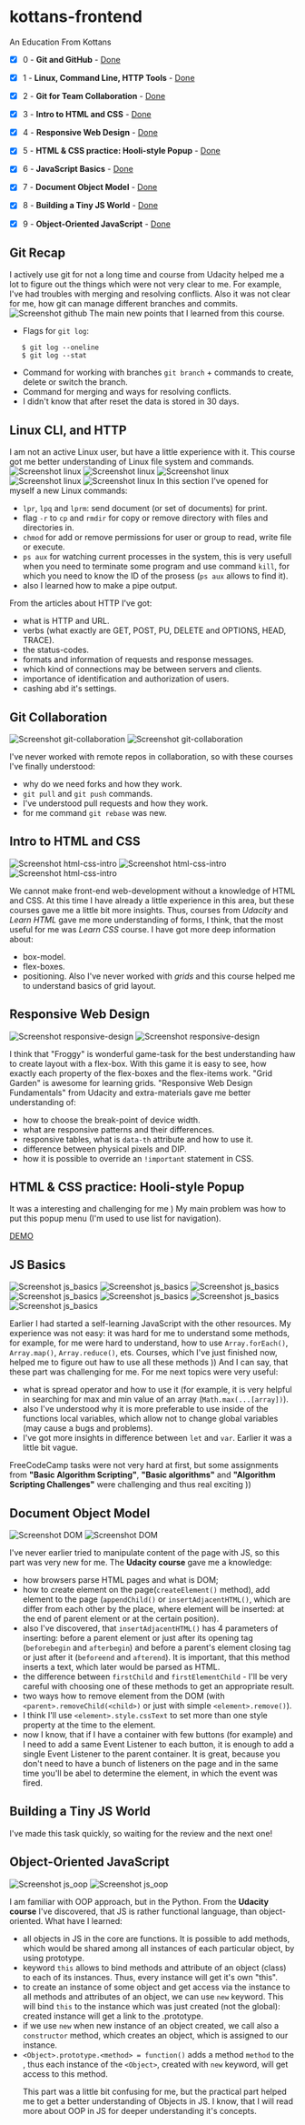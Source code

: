 # kottans-frontend
An Education From Kottans

- [x] 0 - <b>Git and GitHub</b> - [Done](#git-entry)
- [x] 1 - <b>Linux, Command Line, HTTP Tools</b> - [Done](#linux)
- [x] 2 - <b>Git for Team Collaboration</b> - [Done](#git-collaboration)
- [x] 3 - <b>Intro to HTML and CSS</b> - [Done](#html-css-intro)
- [x] 4 - <b>Responsive Web Design</b> - [Done](#responsive-design)
- [x] 5 - <b>HTML & CSS practice: Hooli-style Popup</b> - [Done](#html_css_practice)
- [x] 6 - <b>JavaScript Basics</b> - [Done](#JS_basics)
- [x] 7 - <b>Document Object Model</b> - [Done](#DOM)
- [x] 8 - <b>Building a Tiny JS World</b> - [Done](#Pre-OOP)
- [x] 9 - <b>Object-Oriented JavaScript</b> - [Done](#OOP)


## <a name="git-entry">Git Recap</a>
I actively use git for not a long time and course from Udacity helped me a lot to figure out the things which were not very clear to me. For example, I've had troubles with merging and resolving conflicts. Also it was not clear for me, how git can manage different branches and commits. 
![Screenshot github](./git_and_github/git_udacity.png "UdacityGit")
The main new points that I learned from this course.
 - Flags for `git log`:
 ```
    $ git log --oneline
    $ git log --stat
 ```
 - Command for working with branches `git branch` + commands to create, delete or switch the branch.
 - Command for merging and ways for resolving conflicts.
 - I didn't know that after reset the data is stored in 30 days.


 ## <a name="linux">Linux CLI, and HTTP</a>
 I am not an active Linux user, but have a little experience with it. This course got me better understanding of Linux file system and commands.
 ![Screenshot linux](./task_linux_cli/ls_quiz1.png)
 ![Screenshot linux](./task_linux_cli/ls_quiz2.png)
 ![Screenshot linux](./task_linux_cli/ls_quiz3.png)
 ![Screenshot linux](./task_linux_cli/ls_quiz4.png)
 ![Screenshot linux](./task_linux_cli/ls_conclusion.png)
 In this section I've opened for myself a new Linux commands:
 - `lpr`, `lpq` and `lprm`: send document (or set of documents) for print.
 - flag `-r` to `cp` and `rmdir` for copy or remove directory with files and directories in.
 - `chmod` for add or remove permissions for user or group to read, write file or execute.
 - `ps aux` for watching current processes in the system, this is very usefull when you need to terminate some program and use command `kill`, for which you need to know the ID of the prosess (`ps aux` allows to find it).  
 - also I learned how to make a pipe output.

 From the articles about HTTP I've got:
 - what is HTTP and URL.
 - verbs (what exactly are GET, POST, PU, DELETE and OPTIONS, HEAD, TRACE).
 - the status-codes.
 - formats and information of requests and response messages.
 - which kind of connections may be between servers and clients.
 - importance of identification and authorization of users.
 - cashing abd it's settings.


## <a name="git-collaboration">Git Collaboration</a>
![Screenshot git-collaboration](./task_git_collaboration/git_collaboration_udacity.png)
![Screenshot git-collaboration](./task_git_collaboration/git_course.png)

 I've never worked with remote repos in collaboration, so with these courses I've finally understood:
 - why do we need forks and how they work.
 - `git pull` and `git push` commands.
 - I've understood pull requests and how they work.
 - for me command `git rebase` was new.


## <a name="html-css-intro">Intro to HTML and CSS</a>
![Screenshot html-css-intro](./task_html_css_intro/udacity_intro.png)
![Screenshot html-css-intro](./task_html_css_intro/learn_html.png)
![Screenshot html-css-intro](./task_html_css_intro/learn_css.png)

We cannot make front-end web-development without a knowledge of HTML and CSS. At this time I have already a little experience
in this area, but these courses gave me a little bit more insights.
Thus, courses from *Udacity* and *Learn HTML* gave me more understanding of forms,
I think, that the most useful for me was *Learn CSS* course. I have got more deep information about:
- box-model.
- flex-boxes.
- positioning.
Also I've never worked with *grids* and this course helped me to understand basics of grid layout.


## <a name="responsive-design">Responsive Web Design</a>
![Screenshot responsive-design](./task_responsive_web_design/udacity_resp_web.png)
![Screenshot responsive-design](./task_responsive_web_design/froggy.png)

I think that "Froggy" is wonderful game-task for the best understanding haw to create layout with a flex-box. With this game
it is easy to see, how exactly each property of the flex-boxes and the flex-items work. "Grid Garden" is awesome for learning
grids.
"Responsive Web Design Fundamentals" from Udacity and extra-materials gave me better understanding of:
- how to choose the break-point of device width.
- what are responsive patterns and their differences.
- responsive tables, what is `data-th` attribute and how to use it.
- difference between physical pixels and DIP.
- how it is possible to override an `!important` statement in CSS.

## <a name="html_css_practice">HTML & CSS practice: Hooli-style Popup</a>
It was a interesting and challenging for me ) My main problem was how to put this popup menu (I'm used to use list for navigation).

[DEMO](https://ua-girl.github.io/Popup-practice/)


## <a name="JS_basics">JS Basics</a>
![Screenshot js_basics](./task_js_basics/udacity_JS.png)
![Screenshot js_basics](./task_js_basics/basic_JS.png)
![Screenshot js_basics](./task_js_basics/basic_ES6.png)
![Screenshot js_basics](./task_js_basics/functional_programming.png)
![Screenshot js_basics](./task_js_basics/basic_data_structure.png)
![Screenshot js_basics](./task_js_basics/basic_algo_scripting.png)
![Screenshot js_basics](./task_js_basics/algo_scripting.png)

Earlier I had started a self-learning JavaScript with the other resources. My experience was not easy: it was hard for me to understand some
methods, for example, for me were hard to understand, how to use `Array.forEach()`, `Array.map()`, `Array.reduce()`, ets.
Courses, which I've just finished now, helped me to figure out haw to use all these methods )) And I can say, that these part was challenging for me.
For me next topics were very useful:

- what is spread operator and how to use it (for example, it is very helpful in searching for max and min value of an array (`Math.max(...[array])`).
- also I've understood why it is more preferable to use inside of the functions local variables, which allow not to change global variables (may
cause a bugs and problems).
- I've got more insights in difference between `let` and `var`. Earlier it was a little bit vague.

FreeCodeCamp tasks were not very hard at first, but some assignments from **"Basic Algorithm Scripting"**, **"Basic algorithms"** and
**"Algorithm Scripting Challenges"** were challenging and thus real exciting ))


## <a name="DOM">Document Object Model</a>
![Screenshot DOM](./task_js_dom/udacity_dom.png)
![Screenshot DOM](./task_js_dom/algo_scripting.png)

I've never earlier tried to manipulate content of the page with JS, so this part was very new for me. The **Udacity course** gave me a
knowledge:
- how browsers parse HTML pages and what is DOM;
- how to create element on the page(`createElement()` method), add element to the page (`appendChild()` or `insertAdjacentHTML()`,
which are differ from each other by the place, where element will be inserted: at the end of parent element or at the certain position).
- also I've discovered, that `insertAdjacentHTML()` has 4 parameters of inserting: before a parent element or just after its opening tag
 (`beforebegin` and `afterbegin`) and before a parent's element closing tag or just after it (`beforeend` and `afterend`). It is important, that this method inserts
 a text, which later would be parsed as HTML.
- the difference between `firstChild` and `firstElementChild` - I'll be very careful with choosing one of these methods to get an appropriate result.
- two ways how to remove element from the DOM (with `<parent>.removeChild(<child>)` or just with simple `<element>.remove()`).
- I think I'll use `<element>.style.cssText` to set more than one style property at the time to the element.
- now I know, that if I have a container with few buttons (for example) and I need to add a same Event Listener to each button,
it is enough to add a single Event Listener to the parent container. It is great, because you don't need to have a bunch of listeners on the page
and in the same time you'll be abel to determine the element, in which the event was fired.


## <a name="Pre-OOP">Building a Tiny JS World</a>
I've made this task quickly, so waiting for the review and the next one!


## <a name="OOP">Object-Oriented JavaScript</a>
![Screenshot js_oop](./task_js_dom/oop.png)
![Screenshot js_oop](./task_js_dom/codeward.png)

I am familiar with OOP approach, but in the Python. From the **Udacity course** I've discovered, that JS is rather functional language,
than object-oriented. What have I learned:
- all objects in JS in the core are functions. It is possible to add methods, which would be shared among all instances of
each particular object, by using prototype.
- keyword `this` allows to bind methods and attribute of an object (class) to each of its instances. Thus, every instance will get it's own "this".
- to create an instance of some object and get access via the instance to all methods and attributes of an object, we can use `new` keyword.
This will bind `this` to the instance which was just created (not the global): created instance will get a link to the <Object>.prototype.
- if we use `new` when new instance of an object created, we call also a `constructor` method, which creates an object, which is assigned to
our instance.
- `<Object>.prototype.<method> = function()` adds a method `method` to the <Object>, thus each instance of the `<Object>`, created
with `new` keyword, will get access to this method.

This part was a little bit confusing for me, but the practical part helped me to get a better understanding of Objects in JS. I know,
that I will read more about OOP in JS for deeper understanding it's concepts.


